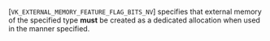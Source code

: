 [`VK_EXTERNAL_MEMORY_FEATURE_FLAG_BITS_NV`] specifies that
external memory of the specified type  **must**  be created as a dedicated
allocation when used in the manner specified.